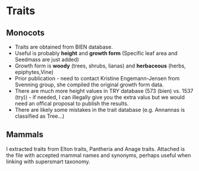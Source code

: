 Traits
======

Monocots
--------

- Traits are obtained from BIEN database.
- Useful is probably **height** and **growth form** (Specific leaf area and Seedmass are just added)
- Growth form is **woody** (trees, shrubs, lianas) and **herbaceous** (herbs, epiphytes,Vine) 
- Prior publication - need to contact Kristine Engemann-Jensen from Svenning group, she compiled the 
  original growth form data. 
- There are much more height values in TRY database (573 (bien) vs. 1537 (try)) - if needed, I can 
  illegally give you the extra valus but we would need an offical proposal to publish the results. 
- There are likely some mistakes in the trait database (e.g. Annannas is classified as Tree...)

Mammals
-------

I extracted traits from Elton traits, Pantheria and Anage traits. Attached is the file with 
accepted mammal names and synonyms, perhaps useful when linking with supersmart taxonomy.
